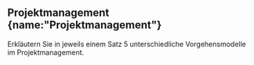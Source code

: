 ## Projektmanagement {name:"Projektmanagement"}
<p>Erkläutern Sie in jeweils einem Satz 5 unterschiedliche Vorgehensmodelle im Projektmanagement.</p>